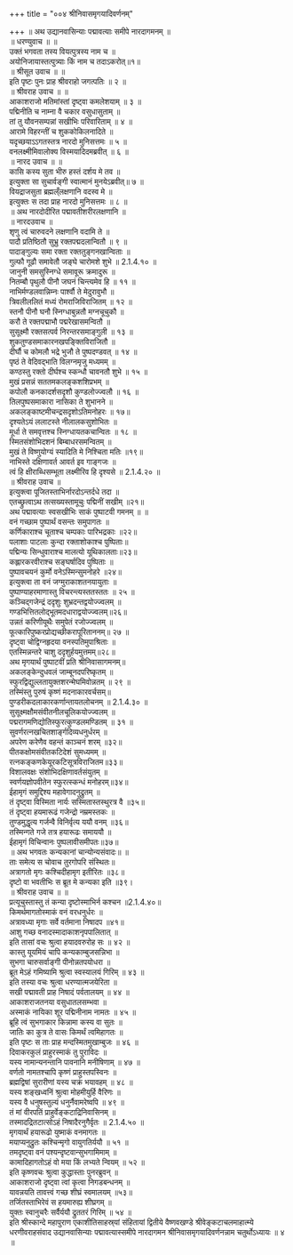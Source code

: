 +++
title = "००४ श्रीनिवासमृगयादिवर्णनम्"

+++
॥ अथ उद्यानवासिन्याः पद्मावत्याः समीपे नारदागमनम् ॥  
॥ धरण्युवाच ॥ ॥  
उक्तं भगवता तस्य वियत्पुत्रस्य नाम च ॥  
अयोनिजायास्तत्पुत्र्याः किं नाम च तदाऽकरोत्॥१॥  
॥ श्रीसूत उवाच ॥ ॥  
इति पृष्टः पुनः प्राह श्रीवराहो जगत्पतिः ॥ २ ॥  
॥ श्रीवराह उवाच ॥ ॥  
आकाशराजो मतिमांस्तां दृष्ट्वा कमलेशयाम् ॥ ३ ॥  
पद्मिनीति च नाम्ना वै चकार वसुधासुताम् ॥  
तां तु यौवनसम्पन्नां सखीभिः परिवारिताम् ॥ ४ ॥  
आरामे विहरन्तीं च शुककोकिलनादिते ॥  
यदृच्छयाऽऽगतस्तत्र नारदो मुनिसत्तमः ॥ ५ ॥  
वनलक्ष्मीमिवालोक्य विस्मयादिदमब्रवीत् ॥ ६ ॥  
॥ नारद उवाच ॥ ॥  
कासि कस्य सुता भीरु हस्तं दर्शय मे तव ॥  
इत्युक्ता सा सुचार्वङ्गी स्वात्मानं मुनयेऽब्रवीत्॥ ७ ॥  
वियद्राजसुता ब्रह्मल्ँलक्षणानि वदस्व मे ॥  
इत्युक्तः स तदा प्राह नारदो मुनिसत्तमः ॥ ८ ॥  
॥ अथ नारदोदीरित पद्मावतीशरीरलक्षणानि ॥  
॥ नारदउवाच ॥  
शृणु त्वं चारुवदने लक्षणानि वदामि ते ॥  
पादौ प्रतिष्ठितौ सुभ्रु रक्तपद्मदलान्वितौ ॥ ९ ॥  
पादाङ्गुल्यः समा रक्ता रक्ततुङ्गनखान्विताः ॥  
गुल्फौ गूढौ समावेतौ जङ्घे चारोमशे शुभे ॥ 2.1.4.१० ॥  
जानुनी समसुस्निग्धे समावूरू क्रमादुरू ॥  
नितम्बौ पृथुलौ पीनौ जघनं चिन्त्यमेव हि ॥ ११ ॥  
नाभिर्मण्डलवान्निम्नः पार्श्वौ ते मेदुरावुभौ ॥  
त्रिवलीललितं मध्यं रोमराजिविराजितम् ॥ १२ ॥  
स्तनौ पीनौ घनौ स्निग्धाबुन्नतौ मग्नचूचुकौ ॥  
करौ ते रक्तपद्माभौ पद्मरेखासमन्वितौ ॥  
सुसूक्ष्मौ रक्तसत्पर्व निरन्तरसमाङ्गुली ॥ १३ ॥  
शुकतुण्डसमाकारनखपङ्क्तिविराजितौ ॥  
दीर्घौ च कोमलौ भद्रे भुजौ ते पुष्पदण्डवत् ॥ १४ ॥  
पृष्ठं ते वेदिवद्भाति विलग्नमृजु मध्यमम् ॥  
कण्ठस्तु रक्तो दीर्घश्च स्कन्धौ चावनतौ शुभे ॥ १५ ॥  
मुखं प्रसन्नं सततमकलङ्कशशिप्रभम् ॥  
कपोलौ कनकादर्शसदृशौ कुण्डलोज्ज्वलौ ॥ १६ ॥  
तिलपुष्पसमाकारा नासिका ते शुभानने ॥  
अकलङ्काष्टमीचन्द्रसदृशोऽतिमनोहरः ॥ १७॥  
दृश्यतेऽयं ललाटस्ते नीलालकसुशोभितः ॥  
मूर्धा ते समवृत्तश्च स्निग्धायतकचान्वितः ॥ १८ ॥  
स्मितसंशोभिदशनं बिम्बाधरसमन्वितम् ॥  
मुखं ते विष्णुयोग्यं स्यादिति मे निश्चिता मतिः ॥१९॥  
नाभिस्ते दक्षिणावर्त आवर्त इव गाङ्गजः ॥  
त्वं हि क्षीराब्धिसम्भूता लक्ष्मीरिव हि दृश्यसे ॥ 2.1.4.२० ॥  
॥ श्रीवराह उवाच ॥  
इत्युक्त्वा पूजितस्ताभिर्नारदोऽन्तर्दधे तदा ॥  
एतच्छ्रुत्वाऽथ तत्सख्यस्तामूचुः पद्मिनीं सखीम् ॥२१॥  
अथ पद्मावत्याः स्वसखीभिः साकं पुष्पाटवी गमनम् ॥ ॥  
वनं गच्छाम पुष्पार्थं वसन्तः समुपागतः ॥  
कर्णिकाराश्च चूताश्च चम्पकाः पारिभद्रकाः ॥२२॥  
पलाशाः पाटलाः कुन्दा रक्ताशोकाश्च पुष्पिताः॥  
पद्मिन्यः सिन्धुवाराश्च मालत्यो यूथिकालताः॥२३॥  
कह्लारकरवीराश्च सङ्घर्षादिव पुष्पिताः ॥  
पुष्पावचयनं कुर्मो वनेऽस्मिन्सुमनोहरे ॥२४॥  
इत्युक्त्वा ता वनं जग्मुराकाशतनयायुताः ॥  
पुष्पाण्याहरमाणास्तु विचरन्त्यस्ततस्ततः ॥ २५ ॥  
कञ्चिद्गजेन्द्रं ददृशुः शुभ्रदन्तद्वयोज्ज्वलम् ॥  
गण्डभित्तितलोद्भूतमदधाराद्वयोज्ज्वलम्॥२६॥  
उन्नतं करिणीयूथैः समुपेतं रजोज्ज्वलम् ॥  
फूत्कारिपुष्करप्रोद्यच्छीकरापूरिताननम्॥ २७ ॥  
दृष्ट्वा चोद्विग्नहृदया वनस्पतिमुपाश्रिताः ॥  
एतस्मिन्नन्तरे चाशु ददृशुर्हयमुत्तमम्॥२८॥  
अथ मृगयार्थं पुष्पाटवीं प्रति श्रीनिवासागमनम्॥  
अकलङ्केन्दुधवलं जाम्बूनदपरिष्कृतम् ॥  
स्फुरद्विद्युल्लतायुक्तशरन्मेघमिवोन्नतम् ॥ २९ ॥  
तस्मिंस्तु पुरुषं कृष्णं मदनाकारवर्चसम्॥  
पुण्डरीकदलाकारकर्णान्तायतलोचनम् ॥ 2.1.4.३० ॥  
सुसूक्ष्मक्षौमसंवीतनीलचूलिकयोज्ज्वलम् ॥  
पद्मरागमणिद्योतिस्फुरत्कुण्डलमण्डितम् ॥ ३१ ॥  
सुवर्णरत्नखचितशार्ङ्गदिव्यधनुर्धरम् ॥  
अपरेण करेणैव वहन्तं काञ्चनं शरम् ॥३२॥  
पीतकक्षोमसंवीतकटिदेशं सुमध्यमम् ॥  
रत्नकङ्कणकेयूरकटिसूत्रविराजितम॥३३॥  
विशालवक्षः संशोभिदक्षिणावर्तसंयुतम् ॥  
स्वर्णयज्ञोपवीतेन स्फुरत्स्कन्धं मनोहरम्॥३४॥  
ईहामृगं समुद्दिश्य महावेगादनुद्रुतम् ॥  
तं दृष्ट्वा विस्मिता नार्यः सस्मितास्तस्थुरत्र वै ॥३५॥  
तं दृष्ट्वा हयमारूढं गजेन्द्रो नम्रमस्तकः ॥  
तुण्डमुद्धृत्य गर्जन्वै विनिर्वृत्य ययौ वनम् ॥३६॥  
तस्मिन्गते गजे तत्र हयारूढः समाययौ ॥  
ईहामृगं विचिन्वानः पुष्पलावीसमीपतः॥३७॥  
॥ अथ भगवतः कन्यकानां चान्योन्यसंवादः॥ ॥  
ताः समेत्य स चोवाच तुरगोपरि संस्थितः॥  
अत्रागतो मृगः कश्चिदीहामृग इतीरितः ॥३८॥  
दृष्टो वा भवतीभिः स ब्रूत मे कन्यका इति ॥३९।  
॥ श्रीवराह उवाच ॥ ॥  
प्रत्यूचुस्तास्तु तं कन्या दृष्टोस्माभिर्न कश्चन ॥2.1.4.४०॥  
किमर्थमागतोस्माकं वनं वरधनुर्धरः ॥  
अत्रावध्या मृगाः सर्वे वर्तमाना निषादप ॥४१॥  
आशु गच्छ वनादस्मादाकाशनृपपालितात् ॥  
इति तासां वचः श्रुत्वा हयादवरुरोह सः ॥ ४२ ॥  
कास्तु यूयमियं चापि कन्यकाम्बुजसन्निभा ॥  
सुभगा चारुसर्वाङ्गी पीनोन्नतपयोधरा ॥  
ब्रूत मेऽहं गमिष्यामि श्रुत्वा स्वस्यालयं गिरिम् ॥ ४३ ॥  
इति तस्या वचः श्रुत्वा धरण्यात्मजयेरिता ॥  
सखी पद्मावती प्राह निषादं पर्वतालयम् ॥ ४४ ॥  
आकाशराजतनया वसुधातलसम्भवा ॥  
अस्माकं नायिका शूर पद्मिनीनाम नामतः ॥ ४५ ॥  
ब्रूहि त्वं सुभगाकार किन्नामा कस्य वा सुतः ॥  
जातिः का कुत्र ते वासः किमर्थं त्वमिहागतः ॥  
इति पृष्टः स ताः प्राह मन्दस्मितमुखाम्बुजः ॥ ४६ ॥  
दिवाकरकुलं प्राहुरस्माकं तु पुराविदः ॥  
यस्य नामान्यनन्तानि पावनानि मनीषिणाम् ॥ ४७ ॥  
वर्णतो नामतश्चापि कृष्णं प्राहुस्तपस्विनः ॥  
ब्रह्मद्विषां सुरारीणां यस्य चक्रं भयावहम् ॥ ४८ ॥  
यस्य शङ्खध्वनिं श्रुत्वा मोहमीयुर्हि वैरिणः ॥  
यस्य वै धनुषस्तुल्यं धनुर्नैवामरेष्वपि ॥ ४९ ॥  
तं मां वीरपतिं प्राहुर्वेङ्कटाद्रिनिवासिनम् ॥  
तस्मादद्रितटात्सोऽहं निषादैरनुगैर्वृतः ॥ 2.1.4.५० ॥  
मृगयार्थं हयारूढो युष्माकं वनमागतः ॥  
मयाप्यनुद्रुतः कश्चिन्मृगो वायुगतिर्ययौ ॥ ५१ ॥  
तमदृष्ट्वा वनं पश्यन्दृष्टवान्सुभगामिमाम् ॥  
कामादिहागतोऽहं वो मया किं लभ्यते न्वियम् ॥ ५२ ॥  
इति कृष्णवचः श्रुत्वा कुद्धास्ताः पुनरब्रुवन् ॥  
आकाशराजो दृष्ट्वा त्वां कृत्वा निगडबन्धनम् ॥  
यावन्नयति तावत्त्वं गच्छ शीघ्रं स्वमालयम् ॥५३॥  
तर्जितस्ताभिरेवं स हयमारुह्य शीघ्रगम् ॥  
युक्तः स्वानुचरैः सर्वैर्ययौ द्रुततरं गिरिम् ॥ ५४ ॥  
इति श्रीस्कान्दे महापुराण एकाशीतिसाहस्र्यां संहितायां द्वितीये वैष्णवखण्डे श्रीवेङ्कटाचलमाहात्म्ये धरणीवराहसंवाद उद्यानवासिन्याः पद्मावत्यास्समीपे नारदागमन श्रीनिवासमृगयादिवर्णनन्नाम चतुर्थोऽध्यायः ॥ ४ ॥
